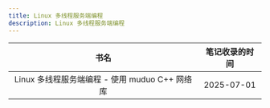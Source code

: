 ```yaml
---
title: Linux 多线程服务端编程
description: Linux 多线程服务端编程
---
```


|                      书名                      | 笔记收录的时间 |
| :--------------------------------------------: | :------------: |
| Linux 多线程服务端编程 - 使用 muduo C++ 网络库 |   2025-07-01   |
